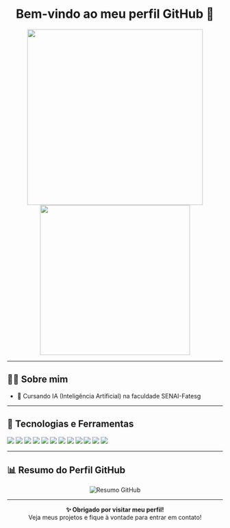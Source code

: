 <h1 align="center">Bem-vindo ao meu perfil GitHub 👋</h1>

<p align="center">
  <img src="https://github-readme-stats.vercel.app/api?username=Davi-MTS&show_icons=true&theme=dracula" width="410"/>
  <img src="https://github-readme-stats.vercel.app/api/top-langs/?username=Davi-MTS&layout=compact&theme=dracula" width="350"/>
</p>

---

## 🙋‍♂️ Sobre mim

- 🧠 Cursando IA (Inteligência Artificial) na faculdade SENAI-Fatesg

---

## 🚀 Tecnologias e Ferramentas

<p>
  <!-- Linguagens e Frameworks -->
  <img src="https://img.shields.io/badge/Python-3670A0?style=for-the-badge&logo=python&logoColor=ffdd54"/>
  <img src="https://img.shields.io/badge/Flask-000000?style=for-the-badge&logo=flask&logoColor=white"/>

  <!-- Inteligência Artificial e Ciência de Dados -->
  <img src="https://img.shields.io/badge/Ciência%20de%20Dados-FF1493?style=for-the-badge&logo=pandas&logoColor=white"/>
  <img src="https://img.shields.io/badge/Mineração%20de%20Dados-8B0000?style=for-the-badge&logoColor=white"/>
  <img src="https://img.shields.io/badge/Machine%20Learning-0A66C2?style=for-the-badge&logo=scikit-learn&logoColor=white"/>
  <img src="https://img.shields.io/badge/Deep%20Learning-FF6F00?style=for-the-badge&logo=tensorflow&logoColor=white"/>
  <img src="https://img.shields.io/badge/IA%20Generativa-4B0082?style=for-the-badge&logo=openai&logoColor=white"/>
  <img src="https://img.shields.io/badge/PLN-006400?style=for-the-badge&logo=spacy&logoColor=white"/>
  <img src="https://img.shields.io/badge/LLMs-6A5ACD?style=for-the-badge&logo=llama&logoColor=white"/>
 
  <!-- Business Intelligence e Visualização -->
  <img src="https://img.shields.io/badge/Business%20Intelligence-1E90FF?style=for-the-badge&logo=tableau&logoColor=white"/>
  <img src="https://img.shields.io/badge/Power%20BI-F2C811?style=for-the-badge&logo=powerbi&logoColor=black"/>
  <img src="https://img.shields.io/badge/Qlik%20Sense-009846?style=for-the-badge&logo=qlik&logoColor=white"/>
  
</p>

---

## 📊 Resumo do Perfil GitHub

<p align="center">
  <img src="https://github-profile-summary-cards.vercel.app/api/cards/profile-details?username=Davi-MTS&theme=2077" alt="Resumo GitHub"/>
</p>

---

<p align="center">
  <strong>✨ Obrigado por visitar meu perfil!</strong><br/>
  Veja meus projetos e fique à vontade para entrar em contato!
</p>
